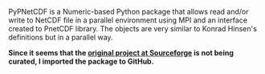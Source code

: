 PyPNetCDF is a Numeric-based Python package that allows read and/or write to NetCDF file in a parallel environment using MPI and an interface created to PnetCDF library. The objects are very similar to Konrad Hinsen's definitions but in a parallel way.

**Since it seems that the [original project at Sourceforge](https://sourceforge.net/projects/pypnetcdf/) is not being curated, I imported the package to GitHub.**